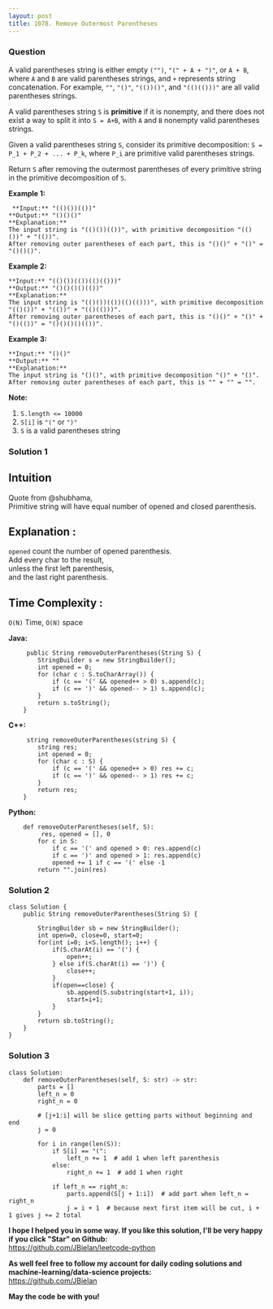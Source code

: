 ```yaml
---
layout: post
title: 1078. Remove Outermost Parentheses
---
```

### Question
A valid parentheses string is either empty `("")`, `"(" + A + ")"`, or `A +
B`, where `A` and `B` are valid parentheses strings, and `+` represents string
concatenation.  For example, `""`, `"()"`, `"(())()"`, and `"(()(()))"` are
all valid parentheses strings.

A valid parentheses string `S` is **primitive** if it is nonempty, and there
does not exist a way to split it into `S = A+B`, with `A` and `B` nonempty
valid parentheses strings.

Given a valid parentheses string `S`, consider its primitive decomposition: `S
= P_1 + P_2 + ... + P_k`, where `P_i` are primitive valid parentheses strings.

Return `S` after removing the outermost parentheses of every primitive string
in the primitive decomposition of `S`.



 **Example 1:**

    
    
     **Input:** "(()())(())"
    **Output:** "()()()"
    **Explanation:**
    The input string is "(()())(())", with primitive decomposition "(()())" + "(())".
    After removing outer parentheses of each part, this is "()()" + "()" = "()()()".
    

**Example 2:**

    
    
    **Input:** "(()())(())(()(()))"
    **Output:** "()()()()(())"
    **Explanation:**
    The input string is "(()())(())(()(()))", with primitive decomposition "(()())" + "(())" + "(()(()))".
    After removing outer parentheses of each part, this is "()()" + "()" + "()(())" = "()()()()(())".
    

**Example 3:**

    
    
    **Input:** "()()"
    **Output:** ""
    **Explanation:**
    The input string is "()()", with primitive decomposition "()" + "()".
    After removing outer parentheses of each part, this is "" + "" = "".
    



 **Note:**

  1. `S.length <= 10000`
  2. `S[i]` is `"("` or `")"`
  3. `S` is a valid parentheses string

### Solution 1
##  **Intuition**

Quote from @shubhama,  
Primitive string will have equal number of opened and closed parenthesis.

##  **Explanation** :

`opened` count the number of opened parenthesis.  
Add every char to the result,  
unless the first left parenthesis,  
and the last right parenthesis.

##  **Time Complexity** :

`O(N)` Time, `O(N)` space

  

 **Java:**

    
    
         public String removeOuterParentheses(String S) {
            StringBuilder s = new StringBuilder();
            int opened = 0;
            for (char c : S.toCharArray()) {
                if (c == '(' && opened++ > 0) s.append(c);
                if (c == ')' && opened-- > 1) s.append(c);
            }
            return s.toString();
        }
    

**C++:**

    
    
         string removeOuterParentheses(string S) {
            string res;
            int opened = 0;
            for (char c : S) {
                if (c == '(' && opened++ > 0) res += c;
                if (c == ')' && opened-- > 1) res += c;
            }
            return res;
        }
    

**Python:**

    
    
        def removeOuterParentheses(self, S):
             res, opened = [], 0
            for c in S:
                if c == '(' and opened > 0: res.append(c)
                if c == ')' and opened > 1: res.append(c)
                opened += 1 if c == '(' else -1
            return "".join(res)
    


### Solution 2
    
    
    class Solution {
        public String removeOuterParentheses(String S) {
            
            StringBuilder sb = new StringBuilder();
            int open=0, close=0, start=0;
            for(int i=0; i<S.length(); i++) {
                if(S.charAt(i) == '(') {
                    open++;
                } else if(S.charAt(i) == ')') {
                    close++;
                }
                if(open==close) {
                    sb.append(S.substring(start+1, i));
                    start=i+1;
                }
            }
            return sb.toString();
        }
    }
    


### Solution 3
    
    
    class Solution:
    	def removeOuterParentheses(self, S: str) -> str:
    		parts = []
    		left_n = 0
    		right_n = 0
    
    		# [j+1:i] will be slice getting parts without beginning and end
    		j = 0  
    
    		for i in range(len(S)):
    			if S[i] == "(":
    				left_n += 1  # add 1 when left parenthesis
    			else:
    				right_n += 1  # add 1 when right
    
    			if left_n == right_n:
    				parts.append(S[j + 1:i])  # add part when left_n = right_n
    				j = i + 1  # because next first item will be cut, i + 1 gives j += 2 total
    

**I hope I helped you in some way. If you like this solution, I'll be very
happy if you click "Star" on Github:**  
<https://github.com/JBielan/leetcode-python>

 **As well feel free to follow my account for daily coding solutions and
machine-learning/data-science projects:**  
<https://github.com/JBielan>

 **May the code be with you!**



